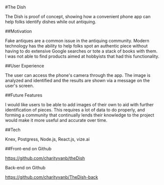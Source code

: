 #The Dish

The Dish is proof of concept, showing how a convenient phone app can help folks identify dishes while out antiquing.

##Motivation

Fake antiques are a common issue in the antiquing community. Modern technology has the ability to help folks spot an authentic piece without having to do extensive Google searches or tote a stack of books with them. I was not able to find products aimed at hobbyists that had this functionality.

##User Experience

The user can access the phone's camera through the app. The image is analyzed and identified and the results are shown via a message on the user's screen.

##Future Features

I would like users to be able to add images of their own to aid with further identification of pieces. This requires a lot of data to do properly, and forming a community that continually lends their knowledge to the project would make it more useful and accurate over time.

##Tech

Knex, Postgress, Node.js, React.js, vize.ai

##Front-end on Github

https://github.com/charityvanb/theDish

Back-end on Github

https://github.com/charityvanb/TheDish-back